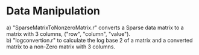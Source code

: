 # Data Manipulation
a) "SparseMatrixToNonzeroMatrix.r" converts a Sparse data matrix to a matrix with 3 columns, ("row", "column", "value"). <br/>
b) "logconvertion.r" to calculate the log base 2 of a matrix and a converted matrix to a non-Zero matrix with 3 columns.
